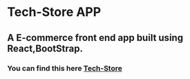# Tech-Store APP 

 ## A E-commerce front end app built using React,BootStrap.
 
 ### You can find this here [Tech-Store](https://techstore-react-p.netlify.com/)
